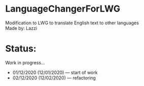 # LanguageChangerForLWG
Modification to LWG to translate English text to other languages </br>
Made by: Lazzi
# Status:
Work in progress... </br>
<ul> 
  <li> 01/12/2020 (12/01/2020) — start of work </li>
  <li> 02/12/2020 (12/02/2020) — refactoring </li>
</ul>
